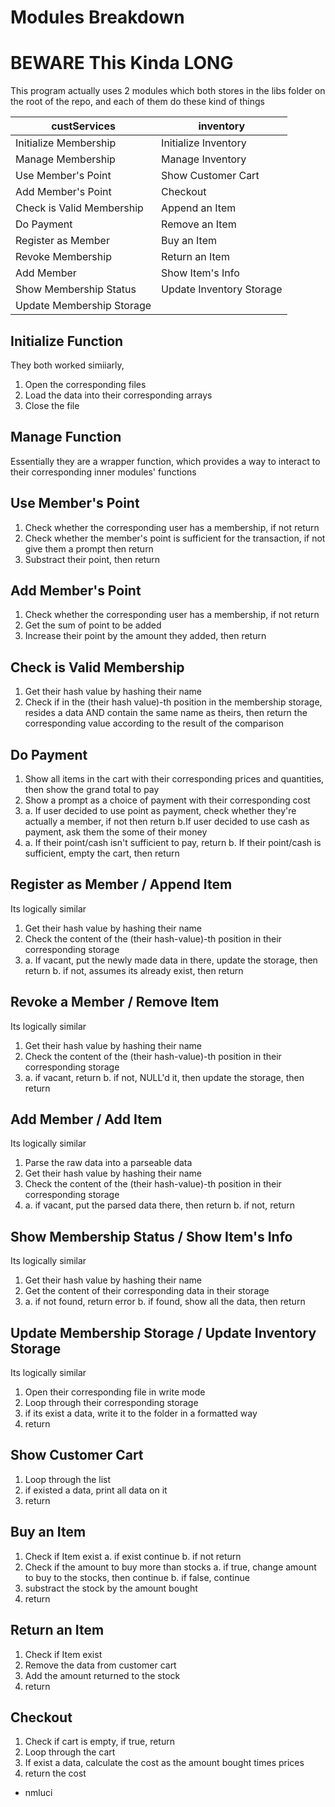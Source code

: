 # Modules Breakdown
# BEWARE This Kinda LONG
This program actually uses 2 modules which both stores in the libs folder on the root of the repo, and each of them do these kind of things

custServices              | inventory            
--------------------------|--------------------
Initialize Membership     | Initialize Inventory 
Manage Membership         | Manage Inventory
Use Member's Point        | Show Customer Cart
Add Member's Point        | Checkout
Check is Valid Membership | Append an Item
Do Payment                | Remove an Item
Register as Member        | Buy an Item
Revoke Membership         | Return an Item
Add Member                | Show Item's Info
Show Membership Status    | Update Inventory Storage
Update Membership Storage | 

## Initialize Function
They both worked simiiarly,
1. Open the corresponding files
2. Load the data into their corresponding arrays
3. Close the file

## Manage Function
Essentially they are a wrapper function, which provides a way to interact to their corresponding inner modules' functions

## Use Member's Point
1. Check whether the corresponding user has a membership, if not return
2. Check whether the member's point is sufficient for the transaction, if not give them a prompt then return
3. Substract their point, then return

## Add Member's Point
1. Check whether the corresponding user has a membership, if not return
2. Get the sum of point to be added
3. Increase their point by the amount they added, then return

## Check is Valid Membership
1. Get their hash value by hashing their name
2. Check if in the (their hash value)-th position in the membership storage, resides a data AND contain the same name as theirs, then return the corresponding value according to the result of the comparison

## Do Payment
1. Show all items in the cart with their corresponding prices and quantities, then show the grand total to pay
2. Show a prompt as a choice of payment with their corresponding cost
3. a. If user decided to use point as payment, check whether they're actually a member, if not then return
b.If user decided to use cash as payment, ask them the some of their money
4. a. If their point/cash isn't sufficient to pay, return
b. If their point/cash is sufficient, empty the cart, then return

## Register as Member / Append Item
Its logically similar
1. Get their hash value by hashing their name
2. Check the content of the (their hash-value)-th position in their corresponding storage
3. a. If vacant, put the newly made data in there, update the storage, then return
b. if not, assumes its already exist, then return

## Revoke a Member / Remove Item
Its logically similar
1. Get their hash value by hashing their name
2. Check the content of the (their hash-value)-th position in their corresponding storage
3. a. if vacant, return
    b. if not, NULL'd it, then update the storage, then return

## Add Member / Add Item
Its logically similar
1. Parse the raw data into a parseable data
2. Get their hash value by hashing their name
3. Check the content of the (their hash-value)-th position in their corresponding storage
4. a. if vacant, put the parsed data there, then return
b. if not, return

## Show Membership Status / Show Item's Info
Its logically similar
1. Get their hash value by hashing their name
2. Get the content of their corresponding data in their storage
3. a. if not found, return error
b. if found, show all the data, then return

## Update Membership Storage / Update Inventory Storage
Its logically similar
1. Open their corresponding file in write mode
2. Loop through their corresponding storage
3. if its exist a data, write it to the folder in a formatted way
4. return

## Show Customer Cart
1. Loop through the list
2. if existed a data, print all data on it
3. return

## Buy an Item
1. Check if Item exist
a. if exist continue
b. if not return
2. Check if the amount to buy more than stocks
a. if true, change amount to buy to the stocks, then continue
b. if false, continue
3. substract the stock by the amount bought
4. return

## Return an Item
1. Check if Item exist
2. Remove the data from customer cart
3. Add the amount returned to the stock
4. return

## Checkout
1. Check if cart is empty, if true, return
2. Loop through the cart
3. If exist a data, calculate the cost as the amount bought times prices
4. return the cost

- nmluci